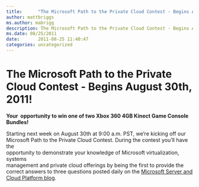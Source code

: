```yaml
---
title:      "The Microsoft Path to the Private Cloud Contest - Begins August 30th, 2011!"
author: mattbriggs
ms.author: mabrigg
description: The Microsoft Path to the Private Cloud Contest - Begins August 30th, 2011!
ms.date: 08/25/2011
date:       2011-08-25 11:40:47
categories: uncategorized
---
```

# The Microsoft Path to the Private Cloud Contest - Begins August 30th, 2011!

**Your  opportunity to win one of two Xbox 360 4GB Kinect Game Console Bundles!**

Starting next week on August 30th at 9:00 a.m. PST, we’re kicking off our  
Microsoft Path to the Private Cloud Contest. During the contest you’ll have the  
opportunity to demonstrate your knowledge of Microsoft virtualization, systems  
management and private cloud offerings by being the first to provide the  
correct answers to three questions posted daily on the [Microsoft Server and Cloud Platform blog](http://bit.ly/o1zBkP). 
